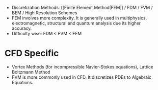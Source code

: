 - Discretization Methods: [[Finite Element Method|FEM]] / FDM / FVM / BEM / High Resolution Schemes
- FEM involves more complexity. It is generally used in multiphysics, electromagnetic, structural and quantum analysis due its higher accuracy.
- Difficulty wise: FDM < FVM < FEM

# CFD Specific
- Vortex Methods (for incompressible Navier-Stokes equations), Lattice Boltzmann Method
- FVM is more commonly used in CFD. It discretizes PDEs to Algebraic Equations.